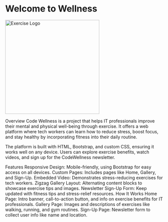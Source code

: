 # Welcome to Wellness



<img src="https://static.vecteezy.com/system/resources/previews/030/600/473/original/minimal-and-abstract-logo-of-gym-man-icon-fitness-silhouette-isolated-template-design-gym-club-with-small-dumbbell-vector.jpg" alt="Exercise Logo" width="300"/>





Overview
Code Wellness is a project that helps IT professionals improve their mental and physical well-being through exercise. It offers a web platform where tech workers can learn how to reduce stress, boost focus, and stay healthy by incorporating fitness into their daily routine.

The platform is built with HTML, Bootstrap, and custom CSS, ensuring it works well on any device. Users can explore exercise benefits, watch videos, and sign up for the CodeWellness newsletter.

Features
Responsive Design: Mobile-friendly, using Bootstrap for easy access on all devices.
Custom Pages: Includes pages like Home, Gallery, and Sign-Up.
Embedded Video: Demonstrates stress-reducing exercises for tech workers.
Zigzag Gallery Layout: Alternating content blocks to showcase exercise tips and images.
Newsletter Sign-Up Form: Keep updated with fitness tips and stress-relief resources.
How It Works
Home Page: Intro banner, call-to-action button, and info on exercise benefits for IT professionals.
Gallery Page: Images and descriptions of exercises like walking, running, and gym routines.
Sign-Up Page: Newsletter form to collect user info like name and location.
